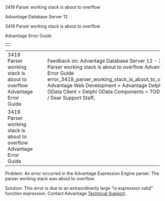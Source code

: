 3419 Parser working stack is about to overflow




Advantage Database Server 12  

3419 Parser working stack is about to overflow

Advantage Error Guide

|  |
| --- |
|  |

|  |  |  |  |  |
| --- | --- | --- | --- | --- |
| 3419 Parser working stack is about to overflow  Advantage Error Guide |  |  | Feedback on: Advantage Database Server 12 - 3419 Parser working stack is about to overflow Advantage Error Guide error\_3419\_parser\_working\_stack\_is\_about\_to\_overflow Advantage Web Development > Advantage Delphi OData Client > Delphi OData Components > TODataSet / Dear Support Staff, |  |
| 3419 Parser working stack is about to overflow  Advantage Error Guide |  |  |  |  |

Problem: An error occurred in the Advantage Expression Engine parser. The parser working stack was about to overflow.

Solution: This error is due to an extraordinarily large "is expression valid" function expression. Contact Advantage [Technical Support](master_technical_support_u_s__and_canada.htm).